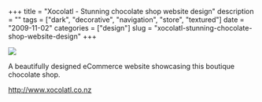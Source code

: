 +++
title = "Xocolatl - Stunning chocolate shop website design"
description = ""
tags = ["dark", "decorative", "navigation", "store", "textured"]
date = "2009-11-02"
categories = ["design"]
slug = "xocolatl-stunning-chocolate-shop-website-design"
+++


 

  <div id="screens-thumbs" class="clearfix">
    <div class="txt-center" id="design-submission"><a href="http://www.xocolatl.co.nz/"><img id='bluga-thumbnail-1929' class='bluga-thumbnail large' src='//media.konigi.com/bluga/
wt4aee839b99668.jpg'/></a></div>  
  </div>   
<p>A beautifully designed eCommerce website showcasing this boutique chocolate shop. </p>
<p><a href="http://www.xocolatl.co.nz/">http://www.xocolatl.co.nz</a></p>




